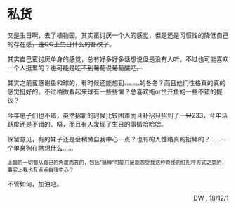 # 私货
<p>又是生日啊，去了植物园。其实蛮讨厌一个人的感觉，但是还是习惯性的降低自己的存在感<del>，连QQ上生日什么的都改了</del>。</p>

<p>其实自己蛮讨厌单身的感觉，总有好多好多话想说但是没有人听。不过也可能喜欢一个人挺累的？<del>也可能是吃不到葡萄说葡萄酸吧。</del></p>

<p>其实之前蛮感谢鱼和球的，有时候还能想到<span style="font-size: 5px">存在感已经很低</span>的冬冬？而且他们性格真的真的感觉挺好的。不过稍微看起来球有一些些懒？总喜欢拖or岔开鱼的一些不错的提议？ </p>

<p>今年崽子们也不错，虽然招新的时候比较困难而且补招只招到了一<del>只</del>233，今年活跃度还是不错的。唔，而且有人发现了生日的事情哈哈哈。</p>

<p>保留意见，有的妹子还是会稍微自我中心一点？也有的人性格真的挺棒的？......一个单身狗在瞎想什么......</p>

<p><small>上面的一切都从自己的角度而言的，包括“挺棒”可能只是能忍受我这种奇怪的打招呼方式之类的，事实上我也有点点自我中心？</small></p>

<p>不管如何，加油吧。</p>

<p style="text-align: right">DW , 18/12/1</p>
